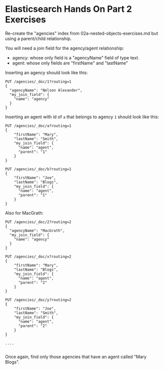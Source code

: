 # Elasticsearch Hands On Part 2 Exercises

Re-create the "agencies" index from 02a-nested-objects-exercises.md
but using a parent/child relationship.

You will need a join field for the agency/agent relationship:

- agency: whose only field is a "agencyName" field of type text.
- agent: whose only fields are "firstName" and "lastName"

Inserting an agency should look like this:

```
PUT /agencies/_doc/1?routing=1
{
  "agencyName": "Nelson Alexander",
  "my_join_field": {
    "name": "agency"
  }
}
```

Inserting an agent with id of `a` that belongs to agency `1` should look like this:

```
PUT /agencies/_doc/a?routing=1
{
    "firstName": "Mary",
    "lastName": "Smith",
    "my_join_field": {
      "name": "agent",
      "parent": "1"
    }
}

PUT /agencies/_doc/b?routing=1
{
    "firstName": "Joe",
    "lastName": "Blogs",
    "my_join_field": {
      "name": "agent",
      "parent": "1"
    }
}
```

Also for MacGrath:

```
PUT /agencies/_doc/2?routing=2
{
  "agencyName": "MacGrath",
  "my_join_field": {
    "name": "agency"
  }
}

PUT /agencies/_doc/x?routing=2
{
    "firstName": "Mary",
    "lastName": "Blogs",
    "my_join_field": {
      "name": "agent",
      "parent": "2"
    }
}

PUT /agencies/_doc/y?routing=2
{
    "firstName": "Joe",
    "lastName": "Smith",
    "my_join_field": {
      "name": "agent",
      "parent": "2"
    }
}

....


```



Once again, find only those agencies that have an agent called "Mary Blogs".
